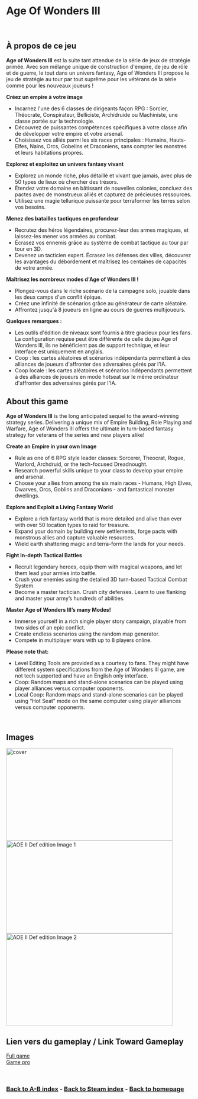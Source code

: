 
# Age Of Wonders III 

<br>

## À propos de ce jeu
**Age of Wonders III** est la suite tant attendue de la série de jeux de stratégie primée. Avec son mélange unique de construction d'empire, de jeu de rôle et de guerre, le tout dans un univers fantasy, Age of Wonders III propose le jeu de stratégie au tour par tout suprême pour les vétérans de la série comme pour les nouveaux joueurs !

**Créez un empire à votre image**    
- Incarnez l'une des 6 classes de dirigeants façon RPG : Sorcier, Théocrate, Conspirateur, Belliciste, Archidruide ou Machiniste, une classe portée sur la technologie.
- Découvrez de puissantes compétences spécifiques à votre classe afin de développer votre empire et votre arsenal.
- Choisissez vos alliés parmi les six races principales : Humains, Hauts-Elfes, Nains, Orcs, Gobelins et Draconiens, sans compter les monstres et leurs habitations propres.

**Explorez et exploitez un univers fantasy vivant**    
- Explorez un monde riche, plus détaillé et vivant que jamais, avec plus de 50 types de lieux où chercher des trésors.
- Étendez votre domaine en bâtissant de nouvelles colonies, concluez des pactes avec de monstrueux alliés et capturez de précieuses ressources.
- Utilisez une magie tellurique puissante pour terraformer les terres selon vos besoins.

**Menez des batailles tactiques en profondeur**      
- Recrutez des héros légendaires, procurez-leur des armes magiques, et laissez-les mener vos armées au combat.
- Écrasez vos ennemis grâce au système de combat tactique au tour par tour en 3D.
- Devenez un tacticien expert. Écrasez les défenses des villes, découvrez les avantages du débordement et maîtrisez les centaines de capacités de votre armée.

**Maîtrisez les nombreux modes d'Age of Wonders III !**      
- Plongez-vous dans le riche scénario de la campagne solo, jouable dans les deux camps d'un conflit épique.
- Créez une infinité de scénarios grâce au générateur de carte aléatoire.
- Affrontez jusqu'à 8 joueurs en ligne au cours de guerres multijoueurs.

**Quelques remarques :**      
- Les outils d'édition de niveaux sont fournis à titre gracieux pour les fans. La configuration requise peut être différente de celle du jeu Age of Wonders III, ils ne bénéficient pas de support technique, et leur interface est uniquement en anglais.
- Coop : les cartes aléatoires et scénarios indépendants permettent à des alliances de joueurs d'affronter des adversaires gérés par l'IA.
- Coop locale : les cartes aléatoires et scénarios indépendants permettent à des alliances de joueurs en mode hotseat sur le même ordinateur d'affronter des adversaires gérés par l'IA.



## About this game
**Age of Wonders III** is the long anticipated sequel to the award-winning strategy series. Delivering a unique mix of Empire Building, Role Playing and Warfare, Age of Wonders III offers the ultimate in turn-based fantasy strategy for veterans of the series and new players alike!

**Create an Empire in your own Image**
- Rule as one of 6 RPG style leader classes: Sorcerer, Theocrat, Rogue, Warlord, Archdruid, or the tech-focused Dreadnought.
- Research powerful skills unique to your class to develop your empire and arsenal.
- Choose your allies from among the six main races - Humans, High Elves, Dwarves, Orcs, Goblins and Draconians - and fantastical monster dwellings.

**Explore and Exploit a Living Fantasy World**
- Explore a rich fantasy world that is more detailed and alive than ever with over 50 location types to raid for treasure.
- Expand your domain by building new settlements, forge pacts with monstrous allies and capture valuable resources.
- Wield earth shattering magic and terra-form the lands for your needs.

**Fight In-depth Tactical Battles**
- Recruit legendary heroes, equip them with magical weapons, and let them lead your armies into battle.
- Crush your enemies using the detailed 3D turn-based Tactical Combat System.
- Become a master tactician. Crush city defenses. Learn to use flanking and master your army’s hundreds of abilities.

**Master Age of Wonders III’s many Modes!**
- Immerse yourself in a rich single player story campaign, playable from two sides of an epic conflict.
- Create endless scenarios using the random map generator.
- Compete in multiplayer wars with up to 8 players online.

**Please note that:**
- Level Editing Tools are provided as a courtesy to fans. They might have different system specifications from the Age of Wonders III game, are not tech supported and have an English only interface.
- Coop: Random maps and stand-alone scenarios can be played using player alliances versus computer opponents.
- Local Coop: Random maps and stand-alone scenarios can be played using “Hot Seat” mode on the same computer using player alliances versus computer opponents.

<br>

## Images
<img src="capsule_616x353.jpg" alt="cover" style="width:450px; height:250px;"/>
<img src="boats.jpg" alt="AOE II Def edition Image 1" style="width:450px; height:250px;"/>
<img src="vlcsnap_2019_06_09_16h40m08s235.jpg" alt="AOE II Def edition Image 2" style="width:450px; height:250px;"/>

<br>

## Lien vers du gameplay / Link Toward Gameplay

[Full game](https://www.youtube.com/watch?v=UOJ1M27AOxw)   
[Game pro](https://www.youtube.com/watch?v=wq2XbZkN7fE)

<br>

### [Back to A-B index](/Steam/A-B/indexAB.html)  -  [Back to Steam index](/Steam/indexSteam.html)  -  [Back to homepage](/)
